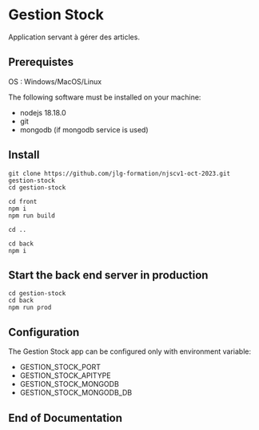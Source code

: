 # Gestion Stock

Application servant à gérer des articles.

## Prerequistes

OS : Windows/MacOS/Linux

The following software must be installed on your machine:

- nodejs 18.18.0
- git
- mongodb (if mongodb service is used)

## Install

```
git clone https://github.com/jlg-formation/njscv1-oct-2023.git gestion-stock
cd gestion-stock

cd front
npm i
npm run build

cd ..

cd back
npm i
```

## Start the back end server in production

```
cd gestion-stock
cd back
npm run prod
```

## Configuration

The Gestion Stock app can be configured only with environment variable:

- GESTION_STOCK_PORT
- GESTION_STOCK_APITYPE
- GESTION_STOCK_MONGODB
- GESTION_STOCK_MONGODB_DB

## End of Documentation
